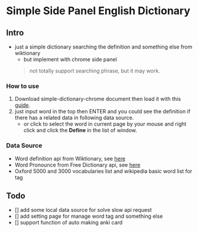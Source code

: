 # Simple Side Panel English Dictionary
## Intro
- just a simple dictionary searching the definition and something else from wiktionary
  - but implement with chrome side panel
  > not totally support searching phrase, but it may work.
### How to use
1. Download simple-dictionary-chrome document then load it with this [guide](https://developer.chrome.com/docs/extensions/get-started/tutorial/hello-world#load-unpacked).
2. just input word in the top then ENTER and you could see the definition if there has a related data in following data source.
   - or click to select the word in current page by your mouse and right click and click the **Define** in the list of window.
### Data Source
- Word definition api from Wiktionary, see [here](https://en.wiktionary.org/api/rest_v1/)
- Word Pronounce from Free Dictionary api, see [here](https://dictionaryapi.dev/)
- Oxford 5000 and 3000 vocabularies list and wikipedia basic word list for tag
## Todo
- [] add some local data source for solve slow api request
- [] add setting page for manage word tag and something else
- [] support function of auto making anki card